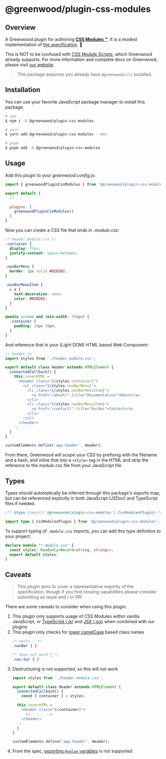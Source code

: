 # @greenwood/plugin-css-modules

## Overview

A Greenwood plugin for authoring [**CSS Modules ™️**](https://github.com/css-modules/css-modules).  It is a modest implementation of [the specification](https://github.com/css-modules/icss).  🙂

This is NOT to be confused with [CSS Module _Scripts_](https://web.dev/articles/css-module-scripts), which Greenwood already supports.  For more information and complete docs on Greenwood, please visit [our website](https://www.greenwoodjs.dev).

> This package assumes you already have `@greenwood/cli` installed.

## Installation

You can use your favorite JavaScript package manager to install this package.

```bash
# npm
$ npm i -D @greenwood/plugin-css-modules

# yarn
$ yarn add @greenwood/plugin-css-modules --dev

# pnpm
$ pnpm add -D @greenwood/plugin-css-modules
```

## Usage

Add this plugin to your _greenwood.config.js_:

```javascript
import { greenwoodPluginCssModules } from '@greenwood/plugin-css-modules';

export default {
  // ...

  plugins: [
    greenwoodPluginCssModules()
  ]
}
```

Now you can create a CSS file that ends in _.module.css_:

```css
/* header.module.css */
.container {
  display: flex;
  justify-content: space-between;
}

.navBarMenu {
  border: 1px solid #020202;
}

.navBarMenuItem {
  & a {
    text-decoration: none;
    color: #020202;
  }
}

@media screen and (min-width: 768px) {
  .container {
    padding: 10px 20px;
  }
}
```


And reference that in your (Light DOM) HTML based Web Component:

```js
// header.js
import styles from './header.module.css';

export default class Header extends HTMLElement {
  connectedCallback() {
    this.innerHTML = `
      <header class="${styles.container}">
        <ul class="${styles.navBarMenu}">
          <li class="${styles.navBarMenuItem}">
            <a href="/about/" title="Documentation">About</a>
          </li>
          <li class="${styles.navBarMenuItem}">
            <a href="/contact/" title="Guides">Contact</a>
          </li>
        </ul>
      </header>
    `;
  }
}

customElements.define('app-header', Header);
```

From there, Greenwood will scope your CSS by prefixing with the filename and a hash, and inline that into a `<style>` tag in the HTML and strip the reference to the _module.css_ file from your JavaScript file.

## Types

Types should automatically be inferred through this package's exports map, but can be referenced explicitly in both JavaScript (JSDoc) and TypeScript files if needed.

```js
/** @type {import('@greenwood/plugin-css-modules').CssModulesPlugin} */
```

```ts
import type { CssModulesPlugin } from '@greenwood/plugin-css-modules';
```

To support typing of `.module.css` imports, you can add this type definition to your project:

```ts
declare module "*.module.css" {
  const styles: Readonly<Record<string, string>>;
  export default styles;
}
```

## Caveats

> This plugin aims to cover a representative majority of the specification, though if you find missing capabilities please consider submitting an issue and / or PR!

There are some caveats to consider when using this plugin:

1. This plugin only supports usage of CSS Modules within vanilla JavaScript, or [TypeScript (_.ts_)](https://github.com/ProjectEvergreen/greenwood/tree/master/packages/plugin-typescript) and [JSX (_.jsx_)](https://github.com/ProjectEvergreen/greenwood/tree/master/packages/plugin-import-jsx) when combined with our plugins
1. This plugin only checks for [lower camelCase](https://github.com/css-modules/css-modules/blob/master/docs/naming.md) based class names
    ```css
    /* works ✅ */
    .navBar { }

    /* does not work 🚫 */
    .nav-bar { }
    ```
1. Destructuring is not supported, so this will not work
    ```js
    import styles from './header.module.css';

    export default class Header extends HTMLElement {
      connectedCallback() {
        const { container } = styles;

      this.innerHTML = `
        <header class="${container}">
          <!-- ... -->
        </header>
      `;
      }
    }

    customElements.define('app-header', Header);
    ```
1. From the spec, [exporting `@value` variables](https://github.com/css-modules/css-modules/blob/master/docs/values-variables.md) is not supported